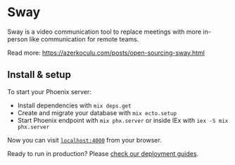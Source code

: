 # Sway

Sway is a video communication tool to replace meetings with more in-person like communication for remote teams.

Read more: https://azerkoculu.com/posts/open-sourcing-sway.html

## Install & setup

To start your Phoenix server:

  * Install dependencies with `mix deps.get`
  * Create and migrate your database with `mix ecto.setup`
  * Start Phoenix endpoint with `mix phx.server` or inside IEx with `iex -S mix phx.server`

Now you can visit [`localhost:4000`](http://localhost:4000) from your browser.

Ready to run in production? Please [check our deployment guides](https://hexdocs.pm/phoenix/deployment.html).

